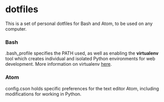 # dotfiles

This is a set of personal dotfiles for Bash and Atom, to be used on any computer.


### Bash

.bash_profile specifies the PATH used, as well as enabling the **virtualenv** tool which creates individual and isolated Python environments for web development. More information on virtualenv [here](https://virtualenv.readthedocs.org/en/latest/).

### Atom

config.cson holds specific preferences for the text editor Atom, including modifications for working in Python.
